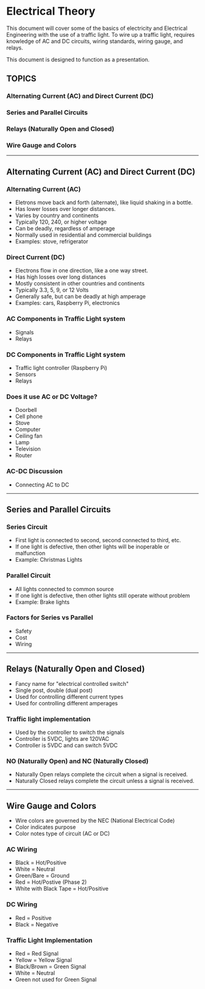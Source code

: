# Electrical Theory

This document will cover some of the basics of electricity and Electrical 
Engineering with the use of a traffic light. To wire up a traffic light, 
requires knowledge of AC and DC circuits, wiring standards, wiring gauge, 
and relays. 

This document is designed to function as a presentation. 

## TOPICS
### Alternating Current (AC) and Direct Current (DC)
### Series and Parallel Circuits 
### Relays (Naturally Open and Closed)
### Wire Gauge and Colors

----

## Alternating Current (AC) and Direct Current (DC)

### Alternating Current (AC)

* Eletrons move back and forth (alternate), like liquid shaking in a bottle.
* Has lower losses over longer distances.
* Varies by country and continents
* Typically 120, 240, or higher voltage
* Can be deadly, regardless of amperage
* Normally used in residential and commercial buildings
* Examples: stove, refrigerator

### Direct Current (DC)

* Electrons flow in one direction, like a one way street.
* Has high losses over long distances
* Mostly consistent in other countries and continents
* Typically 3.3, 5, 9, or 12 Volts
* Generally safe, but can be deadly at high amperage
* Examples: cars, Raspberry Pi, electronics

### AC Components in Traffic Light system

* Signals
* Relays

### DC Components in Traffic Light system

* Traffic light controller (Raspberry Pi)
* Sensors
* Relays

### Does it use AC or DC Voltage?

* Doorbell
* Cell phone
* Stove
* Computer 
* Ceiling fan
* Lamp
* Television
* Router

### AC-DC Discussion 

* Connecting AC to DC

----

## Series and Parallel Circuits

### Series Circuit

* First light is connected to second, second connected to third, etc.
* If one light is defective, then other lights will be inoperable or malfunction
* Example: Christmas Lights 

### Parallel Circuit

* All lights connected to common source
* If one light is defective, then other lights still operate without problem
* Example: Brake lights

### Factors for Series vs Parallel

* Safety
* Cost
* Wiring

----

## Relays (Naturally Open and Closed)

* Fancy name for "electrical controlled switch"
* Single post, double (dual post)
* Used for controlling different current types
* Used for controlling different amperages

### Traffic light implementation

* Used by the controller to switch the signals
* Controller is 5VDC, lights are 120VAC
* Controller is 5VDC and can switch 5VDC

### NO (Naturally Open) and NC (Naturally Closed) 

* Naturally Open relays complete the circuit when a signal is received.
* Naturally Closed relays complete the circuit unless a signal is received.

----

## Wire Gauge and Colors

* Wire colors are governed by the NEC (National Electrical Code)
* Color indicates purpose
* Color notes type of circuit (AC or DC)

### AC Wiring

* Black = Hot/Positive
* White = Neutral
* Green/Bare = Ground
* Red = Hot/Postive (Phase 2)
* White with Black Tape = Hot/Positive

### DC Wiring 

* Red = Positive
* Black = Negative

### Traffic Light Implementation

* Red = Red Signal
* Yellow = Yellow Signal
* Black/Brown = Green Signal
* White = Neutral
* Green not used for Green Signal
